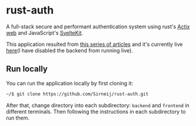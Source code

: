 # rust-auth

A full-stack secure and performant authentication system using rust's [Actix web][1] and JavaScript's [SvelteKit][2].

This application resulted from [this series of articles][3] and it's currently live [here][4](I have disabled the backend from running live).

## Run locally

You can run the application locally by first cloning it:

```bash
~/$ git clone https://github.com/Sirneij/rust-auth.git
```

After that, change directory into each subdirectory: `backend` and `frontend` in different terminals. Then following the instructions in each subdirectory to run them.

[1]: https://actix.rs/ "Actix Web"
[2]: https://kit.svelte.dev/ "SvelteKit"
[3]: https://dev.to/sirneij/full-stack-authentication-system-using-rust-actix-web-and-sveltekit-1cc6 "Secure and performant full-stack authentication system using rust (actix-web) and sveltekit"
[4]: https://rust-auth.vercel.app "Authentication system using Actix Web and Sveltekit"
